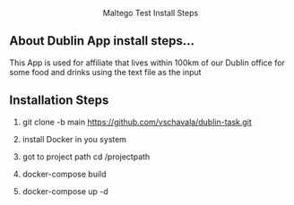 <p align="center">Maltego Test Install Steps</p>


## About Dublin App install steps...

This App is used for affiliate that lives within 100km of our Dublin office for some food and drinks
using the text file as the input 


## Installation Steps

1. git clone -b main https://github.com/vschavala/dublin-task.git

2. install Docker in you system

3. got to project path cd /projectpath

4. docker-compose build 

5. docker-compose up -d
